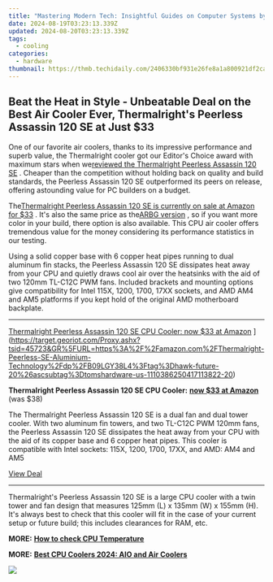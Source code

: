 ```yaml
---
title: "Mastering Modern Tech: Insightful Guides on Computer Systems by Tom"
date: 2024-08-19T03:23:13.339Z
updated: 2024-08-20T03:23:13.339Z
tags:
  - cooling
categories:
  - hardware
thumbnail: https://thmb.techidaily.com/2406330bf931e26fe8a1a800921df2ca60aab8badbd84f3b12dc61e65092f344.jpg
---
```


## Beat the Heat in Style - Unbeatable Deal on the Best Air Cooler Ever, Thermalright's Peerless Assassin 120 SE at Just $33

One of our favorite air coolers, thanks to its impressive performance and superb value, the Thermalright cooler got our Editor's Choice award with maximum stars when we[reviewed the Thermalright Peerless Assassin 120 SE](https://www.tomshardware.com/reviews/thermalright-peerless-assassin-120-se) . Cheaper than the competition without holding back on quality and build standards, the Peerless Assassin 120 SE outperformed its peers on release, offering astounding value for PC builders on a budget.

 The[Thermalright Peerless Assassin 120 SE is currently on sale at Amazon for $33](https://target.georiot.com/Proxy.ashx?tsid=45723&GR%5FURL=https%3A%2F%2Famazon.com%2FThermalright-Peerless-SE-Aluminium-Technology%2Fdp%2FB09LGY38L4%3Ftag%3Dhawk-future-20%26ascsubtag%3Dtomshardware-us-1239783086398584615-20) . It's also the same price as the[ARBG version](https://target.georiot.com/Proxy.ashx?tsid=45723&GR%5FURL=https%3A%2F%2Famazon.com%2FThermalright-Peerless-SE-Aluminium-Technology%2Fdp%2FB09P4M4C7K%3Ftag%3Dhawk-future-20%26ascsubtag%3Dtomshardware-us-3466123530626902235-20) , so if you want more color in your build, there option is also available. This CPU air cooler offers tremendous value for the money considering its performance statistics in our testing.

 Using a solid copper base with 6 copper heat pipes running to dual aluminum fin stacks, the Peerless Assassin 120 SE dissipates heat away from your CPU and quietly draws cool air over the heatsinks with the aid of two 120mm TL-C12C PWM fans. Included brackets and mounting options give compatibility for Intel 115X, 1200, 1700, 17XX sockets, and AMD AM4 and AM5 platforms if you kept hold of the original AMD motherboard backplate.

---

[Thermalright Peerless Assassin 120 SE CPU Cooler: now $33 at Amazon](https://cdn.mos.cms.futurecdn.net/Rr6rhxumPtXUb2ohdPRQ9j-200-100.png "Thermalright Peerless Assassin 120 SE CPU Cooler: now $33 at Amazon") ](https://target.georiot.com/Proxy.ashx?tsid=45723&GR%5FURL=https%3A%2F%2Famazon.com%2FThermalright-Peerless-SE-Aluminium-Technology%2Fdp%2FB09LGY38L4%3Ftag%3Dhawk-future-20%26ascsubtag%3Dtomshardware-us-1110386250417113822-20)

**Thermalright Peerless Assassin 120 SE CPU Cooler:** [**now $33 at Amazon**](https://target.georiot.com/Proxy.ashx?tsid=45723&GR%5FURL=https%3A%2F%2Famazon.com%2FThermalright-Peerless-SE-Aluminium-Technology%2Fdp%2FB09LGY38L4%3Ftag%3Dhawk-future-20%26ascsubtag%3Dtomshardware-us-1263185058337494463-20) (was $38)  
  
 The Thermalright Peerless Assassin 120 SE is a dual fan and dual tower cooler. With two aluminum fin towers, and two TL-C12C PWM 120mm fans, the Peerless Assassin 120 SE dissipates the heat away from your CPU with the aid of its copper base and 6 copper heat pipes. This cooler is compatible with Intel sockets: 115X, 1200, 1700, 17XX, and AMD: AM4 and AM5

[View Deal](https://target.georiot.com/Proxy.ashx?tsid=45723&GR%5FURL=https%3A%2F%2Famazon.com%2FThermalright-Peerless-SE-Aluminium-Technology%2Fdp%2FB09LGY38L4%3Ftag%3Dhawk-future-20%26ascsubtag%3Dtomshardware-us-1110386250417113822-20)

---

 Thermalright's Peerless Assassin 120 SE is a large CPU cooler with a twin tower and fan design that measures 125mm (L) x 135mm (W) x 155mm (H). It's always best to check that this cooler will fit in the case of your current setup or future build; this includes clearances for RAM, etc.

**MORE:** [**How to check CPU Temperature**](https://www.tomshardware.com/how-to/how-to-check-cpu-temp-temperature)

**MORE:** [**Best CPU Coolers 2024: AIO and Air Coolers**](https://www.tomshardware.com/reviews/best-cpu-coolers,4181.html)


<ins class="adsbygoogle"
     style="display:block"
     data-ad-format="autorelaxed"
     data-ad-client="ca-pub-7571918770474297"
     data-ad-slot="1223367746"></ins>



<ins class="adsbygoogle"
     style="display:block"
     data-ad-client="ca-pub-7571918770474297"
     data-ad-slot="8358498916"
     data-ad-format="auto"
     data-full-width-responsive="true"></ins>

<!-- affiliate ads begin -->
<a href="https://store.iobit.com/order/checkout.php?PRODS=4596923&QTY=1&AFFILIATE=108875&CART=1"><img src="https://secure.avangate.com/images/merchant/184260348236f9554fe9375772ff966e/ascscan_468X60.png" border="0"></a>
<!-- affiliate ads end -->


